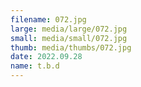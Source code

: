 ```yaml
---
filename: 072.jpg
large: media/large/072.jpg
small: media/small/072.jpg
thumb: media/thumbs/072.jpg
date: 2022.09.28
name: t.b.d
---
```


